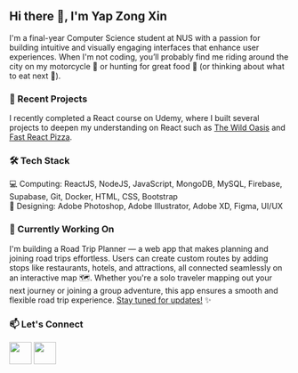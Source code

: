 ## Hi there 👋, I'm Yap Zong Xin
I'm a final-year Computer Science student at NUS with a passion for building intuitive and visually engaging interfaces that enhance user experiences.
When I'm not coding, you’ll probably find me riding around the city on my motorcycle 🛵 or hunting for great food 🍔 (or thinking about what to eat next 🤔).

### 🌱 Recent Projects
I recently completed a React course on Udemy, where I built several projects to deepen my understanding on React such as <a href="https://the-wild-oasis-blond-chi.vercel.app/">The Wild Oasis</a> and <a href="https://fast-react-pizza-ebon-theta.vercel.app/">Fast React Pizza</a>.

### 🛠️ Tech Stack
💻 Computing: ReactJS, NodeJS, JavaScript, MongoDB, MySQL, Firebase, Supabase, Git, Docker, HTML, CSS, Bootstrap <br />
🎨 Designing: Adobe Photoshop, Adobe Illustrator, Adobe XD, Figma, UI/UX

### 🧪 Currently Working On
I'm building a Road Trip Planner — a web app that makes planning and joining road trips effortless. Users can create custom routes by adding stops like restaurants, hotels, and attractions, all connected seamlessly on an interactive map 🗺️. Whether you're a solo traveler mapping out your next journey or joining a group adventure, this app ensures a smooth and flexible road trip experience. [Stay tuned for updates!](https://github.com/yap-zong-xin/road-trip/blob/main/README.md) ✨

### 📫 Let's Connect
<a href="mailto:yapzongxin@hotmail.com" alt="email" style="text-decoration:none">
  <img src="https://cdn-icons-png.flaticon.com/512/2250/2250206.png" style="height:40px" />
</a>
<a href="https://www.linkedin.com/in/yapzongxin" target="_blank" alt="linkedin" style="text-decoration:none">
  <img src="https://upload.wikimedia.org/wikipedia/commons/thumb/c/ca/LinkedIn_logo_initials.png/600px-LinkedIn_logo_initials.png?20140125013055" style="height:40px" />
</a>

<!--
**yap-zong-xin/yap-zong-xin** is a ✨ _special_ ✨ repository because its `README.md` (this file) appears on your GitHub profile.

Here are some ideas to get you started:

- 🔭 I’m currently working on ...
- 🌱 I’m currently learning ...
- 👯 I’m looking to collaborate on ...
- 🤔 I’m looking for help with ...
- 💬 Ask me about ...
- 📫 How to reach me: ...
- 😄 Pronouns: ...
- ⚡ Fun fact: ...
-->
